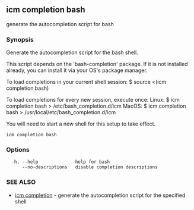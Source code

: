 ## icm completion bash

generate the autocompletion script for bash

### Synopsis


Generate the autocompletion script for the bash shell.

This script depends on the 'bash-completion' package.
If it is not installed already, you can install it via your OS's package manager.

To load completions in your current shell session:
$ source <(icm completion bash)

To load completions for every new session, execute once:
Linux:
  $ icm completion bash > /etc/bash_completion.d/icm
MacOS:
  $ icm completion bash > /usr/local/etc/bash_completion.d/icm

You will need to start a new shell for this setup to take effect.
  

```
icm completion bash
```

### Options

```
  -h, --help              help for bash
      --no-descriptions   disable completion descriptions
```

### SEE ALSO

* [icm completion](icm_completion.md)	 - generate the autocompletion script for the specified shell

